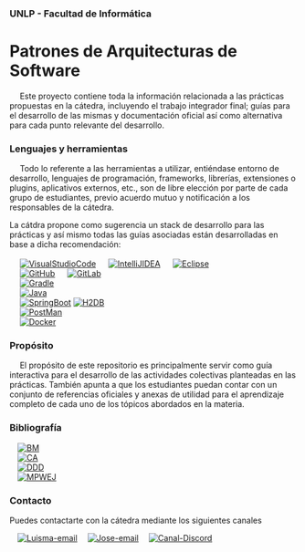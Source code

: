 ### UNLP - Facultad de Informática

# Patrones de Arquitecturas de Software

&emsp;
Este proyecto contiene toda la información relacionada a las prácticas propuestas en la cátedra, incluyendo el trabajo integrador final; guías para el desarrollo de las mismas y documentación oficial así como alternativa para cada punto relevante del desarrollo.

### Lenguajes y herramientas

&emsp;
Todo lo referente a las herramientas a utilizar, entiéndase entorno de desarrollo, lenguajes de programación, frameworks, librerías, extensiones o plugins, aplicativos externos, etc., son de libre elección por parte de cada grupo de estudiantes, previo acuerdo mutuo y notificación a los responsables de la cátedra.

La cátdra propone como sugerencia un stack de desarrollo para las prácticas y así mismo todas las guías asociadas están desarrolladas en base a dicha recomendación:
</br></br>&emsp; [![VisualStudioCode](<https://img.shields.io/badge/VS_Code-Entorno_de_Desarrollo_(IDE)-0078d7.svg?logo=visual-studio-code>)](https://code.visualstudio.com/)
&emsp; [![IntelliJIDEA](<https://img.shields.io/badge/IntelliJIDEA-Entorno_de_Desarrollo_(IDE)-00979D.svg?logo=intellij-idea>)](https://www.jetbrains.com/idea/)
&emsp; [![Eclipse](<https://img.shields.io/badge/Eclipse-Entorno_de_Desarrollo_(IDE)-%235C1F87.svg?logo=Eclipse>)](https://eclipseide.org/)
</br>&emsp;
[![GitHub](<https://img.shields.io/badge/GitHub-Sistema_de_Control_de_versiones_(DSCV)-%23181717.svg?logo=github&logoColor=white>)](https://github.com/) &emsp;
[![GitLab](<https://img.shields.io/badge/GitLab-Sistema_de_Control_de_versiones_(DSCV)-%23181717.svg?logo=gitlab&logoColor=white>)](https://gitlab.com/)
</br>&emsp; [![Gradle](https://img.shields.io/badge/Gradle-Gestor_de_dependencias-02303A.svg?logo=Gradle&logoColor=%23009639)](https://gradle.org/)
</br>&emsp; [![Java](https://img.shields.io/badge/Java-Lenguaje_de_programacion-DC322F?logo=openjdk&logoColor=yellow)](https://www.java.com/es/)
</br>&emsp; [![SpringBoot](https://img.shields.io/badge/Spring_Boot-Framework_BackEnd-%23107C10?logo=spring-boot)](https://spring.io/projects/spring-boot)
[![H2DB](https://img.shields.io/badge/H2_DDBB-Base_de_Datos_en_memoria-%230056D2?logo=scrimba)](https://www.h2database.com/html/main.html)
</br>&emsp; [![PostMan](https://img.shields.io/badge/PostMan-Cliente_de_solicitudes_API-FF6C37?logo=postman)](https://www.postman.com/)
</br>&emsp; [![Docker](https://img.shields.io/badge/Docker-Gestor_de_contenedores-%231877F2.svg?logo=docker&logoColor=%231877F2)](https://docs.docker.com/get-docker/)

### Propósito

&emsp;
El propósito de este repositorio es principalmente servir como guía interactiva para el desarrollo de las actividades colectivas planteadas en las prácticas. También apunta a que los estudiantes puedan contar con un conjunto de referencias oficiales y anexas de utilidad para el aprendizaje completo de cada uno de los tópicos abordados en la materia.

### Bibliografía

&emsp;[![BM](https://img.shields.io/badge/Building_Microservices_|_Designing_Fine_Grained_Systems-Sam_Newman-1abc9c.svg?logo=gitbook&logoColor=1abc9c)]()</br>
&emsp;[![CA](https://img.shields.io/badge/Clean_Architecture_|_A_Craftsman´s_Guide_to_Software_Structure_and_Desing-Robert_C._Martin-1abc9c.svg?logo=gitbook&logoColor=1abc9c)]()</br>
&emsp;[![DDD](https://img.shields.io/badge/Domain_Driven_Design_|_Tackling_Complexity_in_the_heart_of_Software-Eric_Evans-1abc9c.svg?logo=gitbook&logoColor=1abc9c)]()</br>
&emsp;[![MPWEJ](https://img.shields.io/badge/Microservices_Patterns_|_with_examples_in_Java-Chris_Richardson-1abc9c.svg?logo=gitbook&logoColor=1abc9c)]()

### Contacto

Puedes contactarte con la cátedra mediante los siguientes canales

&emsp;[![Luisma-email](https://img.shields.io/badge/Luis_Mariano_Bibbo-0A84FF?logo=gmail)](mailto:lmbibbo@lifia.info.unlp.edu.ar.com)
&emsp;[![Jose-email](https://img.shields.io/badge/Jose_Manuel_Suarez-0A84FF?logo=Gmail)](mailto:jsuarez@lifia.info.unlp.edu.ar)
&emsp;[![Canal-Discord](https://img.shields.io/badge/PPAA_de_Software-%235865F2.svg?&logo=discord&logoColor=white)](https://www.discord.com/josemanuel.suarez.87)
